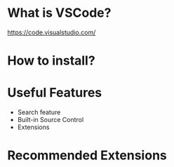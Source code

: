 # What is VSCode?

https://code.visualstudio.com/

# How to install?

# Useful Features

 - Search feature
 - Built-in Source Control
 - Extensions

# Recommended Extensions